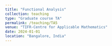 ```yaml
---
title: "Functional Analysis"
collection: teaching
type: "Graduate course TA"
permalink: /teaching/TA5
venue: "TIFR-Centre for Applicable Mathematics"
date: 2024-01-01
location: "Bangalore, India"
---
```

